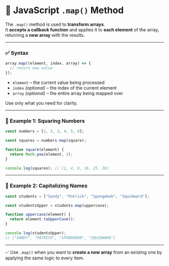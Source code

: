 # 🔁 JavaScript `.map()` Method

The `.map()` method is used to **transform arrays**.  
It **accepts a callback function** and applies it to **each element** of the array, returning a **new array** with the results.

---

### ✅ Syntax

```js
array.map((element, index, array) => {
  // return new value
});
````

* `element` – the current value being processed
* `index` *(optional)* – the index of the current element
* `array` *(optional)* – the entire array being mapped over

Use only what you need for clarity.

---

### 📌 Example 1: Squaring Numbers

```js
const numbers = [1, 2, 3, 4, 5, 6];

const squares = numbers.map(square);

function square(element) {
  return Math.pow(element, 2);
}

console.log(squares); // [1, 4, 9, 16, 25, 36]
```

---

### 📌 Example 2: Capitalizing Names

```js
const students = ["Sandy", "Patrick", "Spongebob", "Squidward"];

const studentsUpper = students.map(uppercase);

function uppercase(element) {
  return element.toUpperCase();
}

console.log(studentsUpper);
// ["SANDY", "PATRICK", "SPONGEBOB", "SQUIDWARD"]
```

---

✅ Use `.map()` when you want to **create a new array** from an existing one by applying the same logic to every item.
